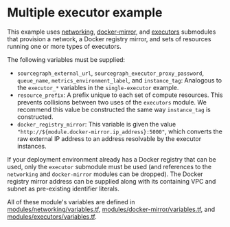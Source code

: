 # Multiple executor example

This example uses [networking](https://registry.terraform.io/modules/sourcegraph/executors/aws/5.0.1/submodules/networking), [docker-mirror](https://registry.terraform.io/modules/sourcegraph/executors/aws/5.0.1/submodules/docker-mirror), and [executors](https://registry.terraform.io/modules/sourcegraph/executors/aws/5.0.1/submodules/executors) submodules that provision a network, a Docker registry mirror, and sets of resources running one or more types of executors.

The following variables must be supplied:

- `sourcegraph_external_url`, `sourcegraph_executor_proxy_password`, `queue_name`, `metrics_environment_label`, and `instance_tag`: Analogous to the `executor_*` variables in the `single-executor` example.
- `resource_prefix`: A prefix unique to each set of compute resources. This prevents collisions between two uses of the `executors` module. We recommend this value be constructed the same way `instance_tag` is constructed.
- `docker_registry_mirror`: This variable is given the value `"http://${module.docker-mirror.ip_address}:5000"`, which converts the raw external IP address to an address resolvable by the executor instances.

If your deployment environment already has a Docker registry that can be used, only the `executor` submodule must be used (and references to the `networking` and `docker-mirror` modules can be dropped). The Docker registry mirror address can be supplied along with its containing VPC and subnet as pre-existing identifier literals.

All of these module's variables are defined in [modules/networking/variables.tf](https://github.com/sourcegraph/terraform-aws-executors/blob/v5.0.1/modules/networking/variables.tf), [modules/docker-mirror/variables.tf](https://github.com/sourcegraph/terraform-aws-executors/blob/v5.0.1/modules/docker-mirror/variables.tf), and [modules/executors/variables.tf](https://github.com/sourcegraph/terraform-aws-executors/blob/v5.0.1/modules/executors/variables.tf).
